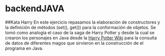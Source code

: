 # backendJAVA

##Kata Harry
En este ejercicio repasamos la elaboración de constructores y la definición de métodos (set(), get()) para la conformación de objetos.
Se tomó como analogía el caso de la saga de Harry Potter y desde la cual se crearon los personajes en Java desde la [Harry Potter Wiki](https://harrypotter.fandom.com/wiki/Harry_Potter) para la consulta de datos de diferentes magos que sirvieron en la construcción de el programa en Java.

